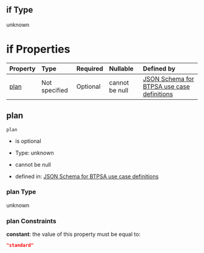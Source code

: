 ## if Type

unknown

# if Properties

| Property      | Type          | Required | Nullable       | Defined by                                                                                                                                                                                                                                    |
| :------------ | :------------ | :------- | :------------- | :-------------------------------------------------------------------------------------------------------------------------------------------------------------------------------------------------------------------------------------------- |
| [plan](#plan) | Not specified | Optional | cannot be null | [JSON Schema for BTPSA use case definitions](btpsa-usecase-properties-services-items-allof-1-then-allof-108-then-allof-1-if-properties-plan.md "undefined#/properties/services/items/allOf/1/then/allOf/108/then/allOf/1/if/properties/plan") |

## plan



`plan`

*   is optional

*   Type: unknown

*   cannot be null

*   defined in: [JSON Schema for BTPSA use case definitions](btpsa-usecase-properties-services-items-allof-1-then-allof-108-then-allof-1-if-properties-plan.md "undefined#/properties/services/items/allOf/1/then/allOf/108/then/allOf/1/if/properties/plan")

### plan Type

unknown

### plan Constraints

**constant**: the value of this property must be equal to:

```json
"standard"
```
